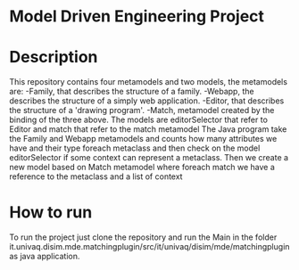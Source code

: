# Model Driven Engineering Project

# Description
This repository contains four metamodels and two models, the metamodels are:
-Family, that describes the structure of a family.
-Webapp, the describes the structure of a simply web application.
-Editor, that describes the structure of a 'drawing program'.
-Match, metamodel created by the binding of the three above.
The models are editorSelector that refer to Editor and match that refer to the match metamodel
The Java program take the Family and Webapp metamodels and counts how many attributes we have and their type foreach metaclass and then check on the model editorSelector if some context can represent a metaclass. 
Then we create a new model based on Match metamodel where foreach match we have a reference to the metaclass and a list of context



# How to run
To run the project just clone the repository and run the Main in the folder it.univaq.disim.mde.matchingplugin/src/it/univaq/disim/mde/matchingplugin as java application.  

